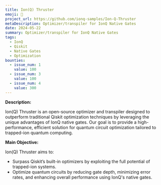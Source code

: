 ```yaml
---
title: Ion(Q) Thruster
emoji: 🚀
project_url: https://github.com/ionq-samples/Ion-Q-Thruster
metaDescription: Optimizer/transpiler for IonQ Native Gates
date: 2024-05-22
summary: Optimizer/transpiler for IonQ Native Gates
tags:
  - IonQ
  - Qiskit
  - Native Gates
  - Optimization
bounties:
  - issue_num: 1
    value: 100
  - issue_num: 3
    value: 100
  - issue_num: 4
    value: 300
---
```


**Description:**

Ion(Q) Thruster is an open-source optimizer and transpiler designed to outperform traditional Qiskit optimization techniques by leveraging the unique advantages of IonQ native gates. Our goal is to provide a high-performance, efficient solution for quantum circuit optimization tailored to trapped-ion quantum computing.

**Main Objective:**

Ion(Q) Thruster aims to:

- Surpass Qiskit’s built-in optimizers by exploiting the full potential of trapped-ion systems.
- Optimize quantum circuits by reducing gate depth, minimizing error rates, and enhancing overall performance using IonQ's native gates.
